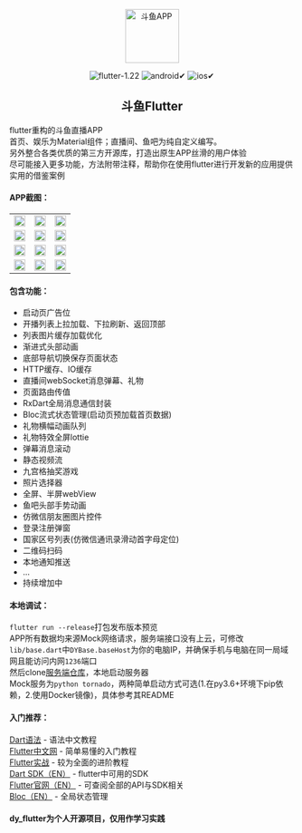 <p align="center"><img width="95" src="http://m.qpic.cn/psc?/V14dALyK4PrHuj/TmEUgtj9EK6.7V8ajmQrEE6*Uxu7pEUvrF6buDAC1qQBtOPo9FXPTzYdO3pyFiogvuA4HNDBer8u1KJY71acYTXx1pnl2uCYv*E1JIoixbA!/b&bo=AAEAAQABAAEDGTw!&rf=viewer_4&t=5" alt="斗鱼APP"></p>

<p align="center">
  <img src="https://img.shields.io/badge/flutter-1.22-52c6f9.svg?sanitize=true" alt="flutter-1.22">
  <img src="https://img.shields.io/badge/android✔-brightgreen.svg?sanitize=true" alt="android✔">
  <img src="https://img.shields.io/badge/ios✔-green.svg?sanitize=true" alt="ios✔">
</p>

<h2 align="center">斗鱼Flutter</h2>

flutter重构的斗鱼直播APP<br/>
首页、娱乐为Material组件；直播间、鱼吧为纯自定义编写。<br/>
另外整合各类优质的第三方开源库，打造出原生APP丝滑的用户体验<br/>
尽可能接入更多功能，方法附带注释，帮助你在使用flutter进行开发新的应用提供实用的借鉴案例<br/>

#### APP截图：
<table>
    <tr>
        <td >
          <img src="http://m.qpic.cn/psc?/V14dALyK4PrHuj/bqQfVz5yrrGYSXMvKr.cqaBgyoLMU7RqFQMjF1E5rBSN69..NZhiO89.yrgXkS6mTUwd*cb3ZSTIIiw5.iYRqBJZNdmErVng83zgFyZw3fA!/b&bo=gAIkBaAFkAsBCbM!&rf=viewer_4&t=5" width="100%">
        </td>
        <td >
          <img src="http://m.qpic.cn/psc?/V14dALyK4PrHuj/bqQfVz5yrrGYSXMvKr.cqXLF*aVasp07p*Gto1g39y8aZOuyCwiCZ7OE4qg0HlHdSGC23z.kMOk6TRSl.Vz42C*KqGEkKzgahqZfA2ioU*I!/b&bo=gAIkBaAFkAsBCbM!&rf=viewer_4&t=5" width="100%">
        </td>
        <td >
          <img src="http://m.qpic.cn/psc?/V14dALyK4PrHuj/bqQfVz5yrrGYSXMvKr.cqQlzJYlZpjmaYqbMmmVlIfygeiYM7LMzpr7UEBdem9TURt*pkPlyK3fFvGk2eY.I1BtAX74KahT368qwSMIKP1U!/b&bo=gAIkBaAFkAsBCbM!&rf=viewer_4&t=5" width="100%">
        </td>
    </tr>
    <tr>
       <td >
          <img src="http://m.qpic.cn/psc?/V14dALyK4PrHuj/bqQfVz5yrrGYSXMvKr.cqThM.g*uqbv34APs2xUD795zzub.0Dc8*QFXGyRSc7aopK1TUkZnVFCO5cqvOO1r6O2UtjD0Pki0Gzza5R4dz*M!/b&bo=gAIkBaAFkAsBCbM!&rf=viewer_4&t=5" width="100%">
        </td>
        <td >
          <img src="http://m.qpic.cn/psc?/V14dALyK4PrHuj/TmEUgtj9EK6.7V8ajmQrEH6IpnXld6FGQQHdyvv0dLAOgZN7.9jzMpMWHejoGTEWbMkYbRrkaNVCXPTTnsi*4.lOPqKEZadxwy1njSC.bKk!/b&bo=gAIkBaAFkAsBKZM!&rf=viewer_4&t=5" width="100%">
        </td>
        <td >
          <img src="http://m.qpic.cn/psc?/V14dALyK4PrHuj/TmEUgtj9EK6.7V8ajmQrED*reHLmlDRzT43e6kiwzMNhOMGjGzslRl.TYS3MkfnDKtzoxbNkkju8Iw9N2ow5hMWNsTJCTxQaeREAlNtHwFI!/b&bo=gAIkBaAFkAsBGaM!&rf=viewer_4&t=5" width="100%">
        </td>
    </tr>
    <tr>
       <td >
          <img src="http://m.qpic.cn/psc?/V14dALyK4PrHuj/TmEUgtj9EK6.7V8ajmQrEB*oC0jYr45N4XNhdrM1yAK99Mcrs92abHL8zMWGarZ3xk7c*crdD2eEW1ssMDQZEsH16hosf0rnp7PDRpI5ZnM!/b&bo=gAIkBaAFkAsBKZM!&rf=viewer_4&t=5" width="100%">
        </td>
        <td >
          <img src="http://m.qpic.cn/psc?/V14dALyK4PrHuj/TmEUgtj9EK6.7V8ajmQrEEpYPJsokdhxS8ZJPdpyd4h7j0uwUEiyDXHhRSKB1aE9k0hf6Xmlq59g.MpMZfuojsn1UTeWD.8PwerbFzTpbPc!/b&bo=gAIkBaAFkAsBKZM!&rf=viewer_4&t=5" width="100%">
        </td>
        <td >
          <img src="http://m.qpic.cn/psc?/V14dALyK4PrHuj/TmEUgtj9EK6.7V8ajmQrEOh8XZsi9bmSt55Q14bJBlbYyAzKf5RbGbeUGWmFAxFhVdq67Knce623EQWtUn42Oa9qXI3YMTEZcWtuvQsK4f4!/b&bo=gAIkBaAFkAsBGaM!&rf=viewer_4&t=5" width="100%">
        </td>
    </tr>
    <tr>
       <td >
          <img src="http://m.qpic.cn/psc?/V14dALyK4PrHuj/TmEUgtj9EK6.7V8ajmQrEDZiySLBOghulMLa1J1SlA4yTA36ua0sJUKydayYdoQZuD11ksRfY5qQmZ6btw4U*rnYx2PjZh96GWn.8kmAkJk!/b&bo=gAIkBaAFkAsBGaM!&rf=viewer_4&t=5" width="100%">
        </td>
        <td >
          <img src="http://m.qpic.cn/psc?/V14dALyK4PrHuj/TmEUgtj9EK6.7V8ajmQrECX7UhQoMNbn.zaa1QTctnsdRMEaz9AHVMnQkhVJAIXK1OsjW9SCcVyZM5jo5MF*rrrS4wwdM3w*U7wO8wtfc3U!/b&bo=gAIkBaAFkAsBKZM!&rf=viewer_4&t=5" width="100%">
        </td>
        <td >
          <img src="http://m.qpic.cn/psc?/V14dALyK4PrHuj/bqQfVz5yrrGYSXMvKr.cqRGurtWW.dwJkBUlUai8n4M4RsCOUjgHRB61DR8473rvOz45Cgd2lDota9bBNfr1E*ViYKY6mDz7ssJG6bBiOqU!/b&bo=gAIkBaAFkAsBCbM!&rf=viewer_4&t=5" width="100%">
        </td>
    </tr>
</table>

#### 包含功能：
- 启动页广告位
- 开播列表上拉加载、下拉刷新、返回顶部
- 列表图片缓存加载优化
- 渐进式头部动画
- 底部导航切换保存页面状态
- HTTP缓存、IO缓存
- 直播间webSocket消息弹幕、礼物
- 页面路由传值
- RxDart全局消息通信封装
- Bloc流式状态管理(启动页预加载首页数据)
- 礼物横幅动画队列
- 礼物特效全屏lottie
- 弹幕消息滚动
- 静态视频流
- 九宫格抽奖游戏
- 照片选择器
- 全屏、半屏webView
- 鱼吧头部手势动画
- 仿微信朋友圈图片控件
- 登录注册弹窗
- 国家区号列表(仿微信通讯录滑动首字母定位)
- 二维码扫码
- 本地通知推送
- ...
- 持续增加中

#### 本地调试：
`flutter run --release`打包发布版本预览<br/>
APP所有数据均来源Mock网络请求，服务端接口没有上云，可修改`lib/base.dart`中`DYBase.baseHost`为你的电脑IP，并确保手机与电脑在同一局域网且能访问内网`1236`端口<br/>
然后clone[服务端仓库](https://github.com/yukilzw/factory)，本地启动服务器<br/>
Mock服务为`python tornado`，两种简单启动方式可选(1.在py3.6+环境下pip依赖，2.使用Docker镜像)，具体参考其README

#### 入门推荐：
[Dart语法](https://www.dartcn.com/guides/get-started) - 语法中文教程<br/>
[Flutter中文网](https://flutterchina.club/get-started/install/) - 简单易懂的入门教程<br/>
[Flutter实战](https://book.flutterchina.club/) - 较为全面的进阶教程<br/>
[Dart SDK（EN）](https://api.dartlang.org/stable/2.4.0/index.html) - flutter中可用的SDK<br/>
[Flutter官网（EN）](https://flutter.dev/docs) - 可查阅全部的API与SDK相关<br/>
[Bloc（EN）](https://felangel.github.io/bloc/#/gettingstarted) - 全局状态管理

#### dy_flutter为个人开源项目，仅用作学习实践
